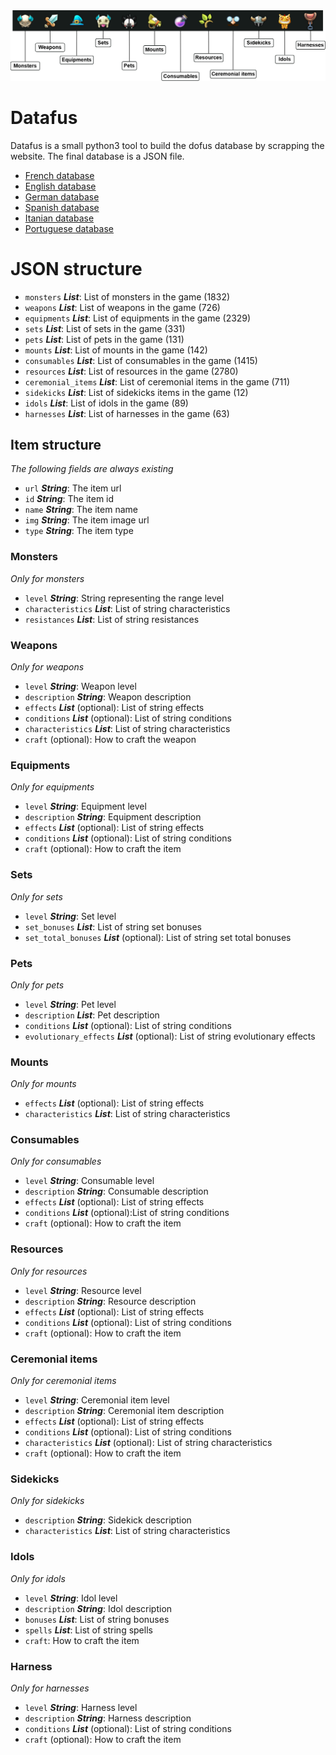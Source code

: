 <img src="https://github.com/LucBerge/Datafus/raw/master/images/banner_tags.png" />

# Datafus

Datafus is a small python3 tool to build the dofus database by scrapping the website. The final database is a JSON file.

- [French database](https://github.com/LucBerge/Datafus/blob/master/data/dofus.fr.json)
- [English database](https://github.com/LucBerge/Datafus/blob/master/data/dofus.en.json)
- [German database](https://github.com/LucBerge/Datafus/blob/master/data/dofus.de.json)
- [Spanish database](https://github.com/LucBerge/Datafus/blob/master/data/dofus.es.json)
- [Itanian database](https://github.com/LucBerge/Datafus/blob/master/data/dofus.it.json)
- [Portuguese database](https://github.com/LucBerge/Datafus/blob/master/data/dofus.pt.json)

# JSON structure

- `monsters`  **_List_**: List of monsters in the game (1832)
- `weapons` **_List_**: List of weapons in the game (726)
- `equipments` **_List_**: List of equipments in the game (2329)
- `sets` **_List_**: List of sets in the game (331)
- `pets` **_List_**: List of pets in the game (131)
- `mounts` **_List_**: List of mounts in the game (142)
- `consumables` **_List_**: List of consumables in the game (1415)
- `resources` **_List_**: List of resources in the game (2780)
- `ceremonial_items` **_List_**: List of ceremonial items in the game (711)
- `sidekicks` **_List_**: List of sidekicks items in the game (12)
- `idols` **_List_**: List of idols in the game (89)
- `harnesses` **_List_**: List of harnesses in the game (63)

## Item structure
_The following fields are always existing_

- `url` **_String_**: The item url
- `id` **_String_**: The item id
- `name` **_String_**: The item name
- `img` **_String_**: The item image url
- `type` **_String_**: The item type

### Monsters
_Only for monsters_

- `level` **_String_**: String representing the range level 
- `characteristics` **_List_**: List of string characteristics
- `resistances` **_List_**: List of string resistances

### Weapons
_Only for weapons_

- `level` **_String_**: Weapon level
- `description`  **_String_**: Weapon description
- `effects` **_List_** (optional): List of string effects
- `conditions` **_List_** (optional): List of string conditions
- `characteristics` **_List_**: List of string characteristics
- `craft` (optional): How to craft the weapon

### Equipments
_Only for equipments_

- `level` **_String_**: Equipment level
- `description`  **_String_**: Equipment description
- `effects` **_List_** (optional): List of string effects
- `conditions` **_List_** (optional): List of string conditions
- `craft` (optional): How to craft the item

### Sets
_Only for sets_

- `level` **_String_**: Set level
- `set_bonuses` **_List_**: List of string set bonuses
- `set_total_bonuses` **_List_** (optional): List of string set total bonuses

### Pets
_Only for pets_

- `level` **_String_**: Pet level
- `description` **_List_**: Pet description
- `conditions` **_List_** (optional): List of string conditions
- `evolutionary_effects` **_List_** (optional): List of string evolutionary effects

### Mounts
_Only for mounts_

- `effects` **_List_** (optional): List of string effects
- `characteristics` **_List_**: List of string characteristics

### Consumables
_Only for consumables_

- `level` **_String_**: Consumable level
- `description`  **_String_**: Consumable description
- `effects` **_List_** (optional): List of string effects
- `conditions` **_List_** (optional):List of string conditions
- `craft` (optional): How to craft the item

### Resources
_Only for resources_

- `level` **_String_**: Resource level
- `description`  **_String_**: Resource description
- `effects` **_List_** (optional): List of string effects
- `conditions` **_List_** (optional): List of string conditions
- `craft` (optional): How to craft the item

### Ceremonial items
_Only for ceremonial items_

- `level` **_String_**: Ceremonial item level
- `description`  **_String_**: Ceremonial item description
- `effects` **_List_** (optional): List of string effects
- `conditions` **_List_** (optional): List of string conditions
- `characteristics` **_List_** (optional): List of string characteristics
- `craft` (optional): How to craft the item

### Sidekicks
_Only for sidekicks_

- `description` **_String_**: Sidekick description
- `characteristics` **_List_**: List of string characteristics

### Idols
_Only for idols_

- `level` **_String_**: Idol level
- `description`  **_String_**: Idol description
- `bonuses` **_List_**: List of string bonuses
- `spells` **_List_**: List of string spells
- `craft`: How to craft the item

### Harness
_Only for harnesses_

- `level` **_String_**: Harness level
- `description`  **_String_**: Harness description
- `conditions` **_List_** (optional): List of string conditions
- `craft` (optional): How to craft the item


